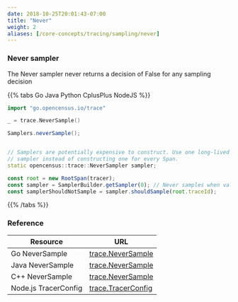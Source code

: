 ```yaml
---
date: 2018-10-25T20:01:43-07:00
title: "Never"
weight: 2
aliases: [/core-concepts/tracing/sampling/never]
---
```


### Never sampler
The Never sampler never returns a decision of False for any sampling decision

{{% tabs Go Java Python CplusPlus NodeJS %}}
```go
import "go.opencensus.io/trace"

_ = trace.NeverSample()
```

```java
Samplers.neverSample();
```

```py
```

```cpp
// Samplers are potentially expensive to construct. Use one long-lived
// sampler instead of constructing one for every Span.
static opencensus::trace::NeverSampler sampler;
```

```js
const root = new RootSpan(tracer);
const sampler = SamplerBuilder.getSampler(0); // Never samples when value is <= 0
const samplerShouldNotSample = sampler.shouldSample(root.traceId);
```
{{% /tabs %}}

### Reference
Resource|URL
---|---
Go NeverSample|[trace.NeverSample](https://godoc.org/go.opencensus.io/trace#NeverSample)
Java NeverSample|[trace.NeverSample](https://static.javadoc.io/io.opencensus/opencensus-api/0.16.1/io/opencensus/trace/samplers/Samplers.html#neverSample--)
C++ NeverSample|[trace.NeverSample](https://github.com/census-instrumentation/opencensus-cpp/blob/c5e59c48a3c40a7da737391797423b88e93fd4bb/opencensus/trace/sampler.h#L83)
Node.js TracerConfig|[trace.TracerConfig](https://github.com/census-instrumentation/opencensus-node/blob/master/packages/opencensus-core/src/trace/config/types.ts#L35)

